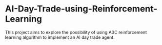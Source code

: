 # AI-Day-Trade-using-Reinforcement-Learning
This project aims to explore the possibility of using A3C reinforcement learning algorithm to implement an AI day trade agent.

